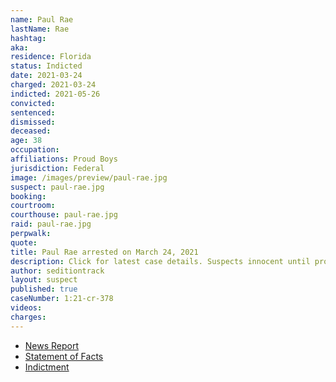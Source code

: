 ```yaml
---
name: Paul Rae
lastName: Rae
hashtag:
aka:
residence: Florida
status: Indicted
date: 2021-03-24
charged: 2021-03-24
indicted: 2021-05-26
convicted:
sentenced:
dismissed:
deceased:
age: 38
occupation:
affiliations: Proud Boys
jurisdiction: Federal
image: /images/preview/paul-rae.jpg
suspect: paul-rae.jpg
booking:
courtroom:
courthouse: paul-rae.jpg
raid: paul-rae.jpg
perpwalk:
quote:
title: Paul Rae arrested on March 24, 2021
description: Click for latest case details. Suspects innocent until proven guilty.
author: seditiontrack
layout: suspect
published: true
caseNumber: 1:21-cr-378
videos:
charges:
---
```

- [News Report](https://www.wtsp.com/amp/article/news/regional/florida/florida-proud-boys-member-capitol-insurrection/67-26ab6a33-bad0-4f9a-b790-3ccbc113d596)
- [Statement of Facts](https://www.justice.gov/usao-dc/case-multi-defendant/file/1381166/download)
- [Indictment](https://www.justice.gov/usao-dc/case-multi-defendant/file/1413516/download)
